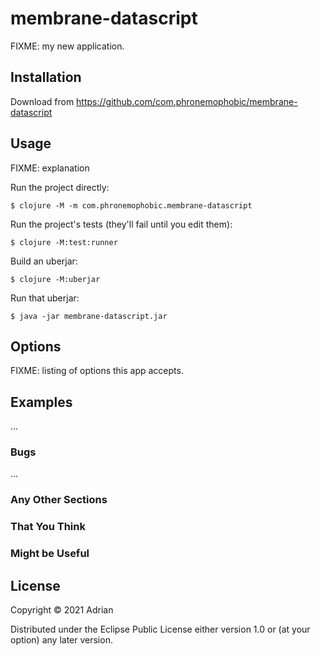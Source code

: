 # membrane-datascript

FIXME: my new application.

## Installation

Download from https://github.com/com.phronemophobic/membrane-datascript

## Usage

FIXME: explanation

Run the project directly:

    $ clojure -M -m com.phronemophobic.membrane-datascript

Run the project's tests (they'll fail until you edit them):

    $ clojure -M:test:runner

Build an uberjar:

    $ clojure -M:uberjar

Run that uberjar:

    $ java -jar membrane-datascript.jar

## Options

FIXME: listing of options this app accepts.

## Examples

...

### Bugs

...

### Any Other Sections
### That You Think
### Might be Useful

## License

Copyright © 2021 Adrian

Distributed under the Eclipse Public License either version 1.0 or (at
your option) any later version.
